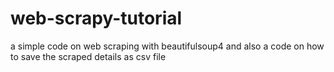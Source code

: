 # web-scrapy-tutorial
a simple code on web scraping with beautifulsoup4 and also a code on how to save the scraped details as csv file
